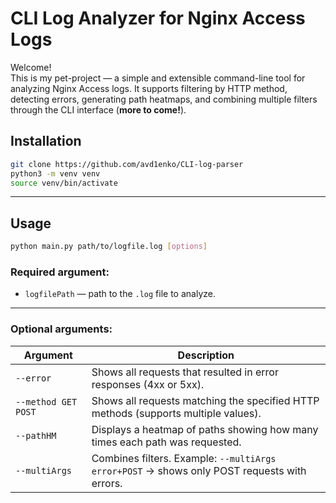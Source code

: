 # CLI Log Analyzer for Nginx Access Logs

Welcome!  
This is my pet-project — a simple and extensible command-line tool for analyzing Nginx Access logs. It supports filtering by HTTP method, detecting errors, generating path heatmaps,   and combining multiple filters through the CLI interface (**more to come!**).

## Installation

```bash
git clone https://github.com/avd1enko/CLI-log-parser
python3 -m venv venv
source venv/bin/activate
```

---

## Usage

```bash
python main.py path/to/logfile.log [options]
```

### Required argument:
- `logfilePath` — path to the `.log` file to analyze.

---

### Optional arguments:

| Argument             | Description                                                                                       |
|----------------------|---------------------------------------------------------------------------------------------------|
| `--error`            | Shows all requests that resulted in error responses (4xx or 5xx).                                 |
| `--method GET POST`  | Shows all requests matching the specified HTTP methods (supports multiple values).                |
| `--pathHM`           | Displays a heatmap of paths showing how many times each path was requested.                      |
| `--multiArgs`        | Combines filters. Example: `--multiArgs error+POST` → shows only POST requests with errors.       |